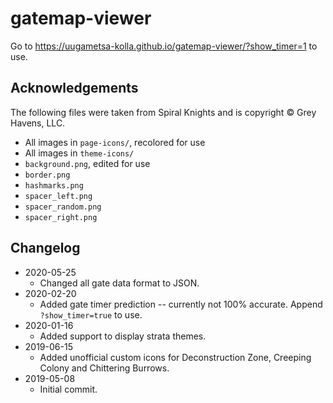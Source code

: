 # gatemap-viewer
Go to <https://uugametsa-kolla.github.io/gatemap-viewer/?show_timer=1> to use.

## Acknowledgements
The following files were taken from Spiral Knights and is copyright © Grey Havens, LLC.
* All images in `page-icons/`, recolored for use
* All images in `theme-icons/`
* `background.png`, edited for use
* `border.png`
* `hashmarks.png`
* `spacer_left.png`
* `spacer_random.png`
* `spacer_right.png`

## Changelog
- 2020-05-25
  - Changed all gate data format to JSON.
- 2020-02-20
  - Added gate timer prediction -- currently not 100% accurate. Append `?show_timer=true` to use.
- 2020-01-16
  - Added support to display strata themes.
- 2019-06-15
  - Added unofficial custom icons for Deconstruction Zone, Creeping Colony and Chittering Burrows.
- 2019-05-08 
  - Initial commit.
